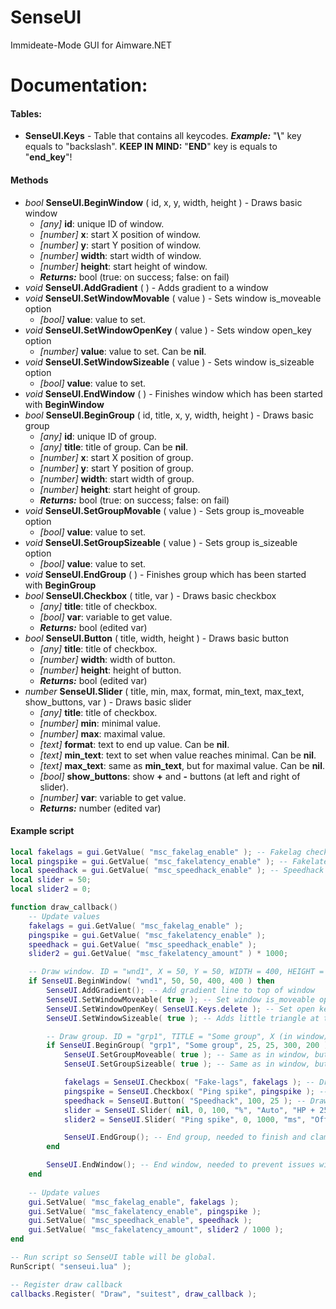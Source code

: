 # SenseUI
Immideate-Mode GUI for Aimware.NET

# Documentation:
#### Tables:
* **SenseUI.Keys** - Table that contains all keycodes. __*Example:*__ "__\\__" key equals to "backslash". __KEEP IN MIND:__ "__END__" key is equals to "__end_key__"!

#### Methods
* *bool* **SenseUI.BeginWindow** ( id, x, y, width, height ) - Draws basic window
    * *[any]* **id**: unique ID of window.
    * *[number]* **x**: start X position of window.
    * *[number]* **y**: start Y position of window.
    * *[number]* **width**: start width of window.
    * *[number]* **height**: start height of window.
    * _**Returns:**_ bool (true: on success; false: on fail)
* *void* **SenseUI.AddGradient** ( ) - Adds gradient to a window
* *void* **SenseUI.SetWindowMovable** ( value ) - Sets window is_moveable option
    * *[bool]* **value**: value to set.
* *void* **SenseUI.SetWindowOpenKey** ( value ) - Sets window open_key option
    * *[number]* **value**: value to set. Can be **nil**.
* *void* **SenseUI.SetWindowSizeable** ( value ) - Sets window is_sizeable option
    * *[bool]* **value**: value to set.
* *void* **SenseUI.EndWindow** ( ) - Finishes window which has been started with **BeginWindow**
* *bool* **SenseUI.BeginGroup** ( id, title, x, y, width, height ) - Draws basic group
    * *[any]* **id**: unique ID of group.
    * *[any]* **title**: title of group. Can be **nil**.
    * *[number]* **x**: start X position of group.
    * *[number]* **y**: start Y position of group.
    * *[number]* **width**: start width of group.
    * *[number]* **height**: start height of group.
    * _**Returns:**_ bool (true: on success; false: on fail)
* *void* **SenseUI.SetGroupMovable** ( value ) - Sets group is_moveable option
    * *[bool]* **value**: value to set.
* *void* **SenseUI.SetGroupSizeable** ( value ) - Sets group is_sizeable option
    * *[bool]* **value**: value to set.
* *void* **SenseUI.EndGroup** ( ) - Finishes group which has been started with **BeginGroup**
* *bool* **SenseUI.Checkbox** ( title, var ) - Draws basic checkbox
    * *[any]* **title**: title of checkbox.
    * *[bool]* **var**: variable to get value.
    * _**Returns:**_ bool (edited var)
* *bool* **SenseUI.Button** ( title, width, height ) - Draws basic button
    * *[any]* **title**: title of checkbox.
    * *[number]* **width**: width of button.
    * *[number]* **height**: height of button.
    * _**Returns:**_ bool (edited var)
* *number* **SenseUI.Slider** ( title, min, max, format, min_text, max_text, show_buttons, var ) - Draws basic slider
    * *[any]* **title**: title of checkbox.
    * *[number]* **min**: minimal value.
    * *[number]* **max**: maximal value.
    * *[text]* **format**: text to end up value. Can be **nil**.
    * *[text]* **min_text**: text to set when value reaches minimal. Can be **nil**.
    * *[text]* **max_text**: same as **min_text**, but for maximal value. Can be **nil**.
    * *[bool]* **show_buttons**: show **+** and **-** buttons (at left and right of slider).
    * *[number]* **var**: variable to get value.
    * _**Returns:**_ number (edited var)

#### Example script
```lua
local fakelags = gui.GetValue( "msc_fakelag_enable" ); -- Fakelag checkbox
local pingspike = gui.GetValue( "msc_fakelatency_enable" ); -- Fakelatency checkbox
local speedhack = gui.GetValue( "msc_speedhack_enable" ); -- Speedhack checkbox
local slider = 50;
local slider2 = 0;

function draw_callback()
	-- Update values
	fakelags = gui.GetValue( "msc_fakelag_enable" );
	pingspike = gui.GetValue( "msc_fakelatency_enable" );
	speedhack = gui.GetValue( "msc_speedhack_enable" );
	slider2 = gui.GetValue( "msc_fakelatency_amount" ) * 1000;

	-- Draw window. ID = "wnd1", X = 50, Y = 50, WIDTH = 400, HEIGHT = 400; IF statement is needed to prevent exceptions when drawing elements...
	if SenseUI.BeginWindow( "wnd1", 50, 50, 400, 400 ) then
		SenseUI.AddGradient(); -- Add gradient line to top of window
		SenseUI.SetWindowMoveable( true ); -- Set window is_moveable option. When enabled, you can drag window when holding key at the top of window.
		SenseUI.SetWindowOpenKey( SenseUI.Keys.delete ); -- Set open key. If nil, then you won't be able to toggle window.
		SenseUI.SetWindowSizeable( true ); -- Adds little triangle at the right bottom corner. When holding and dragging, you can change size of window.

		-- Draw group. ID = "grp1", TITLE = "Some group", X (in window) = 25, Y = 25, WIDTH = 300, HEIGHT = 200
		if SenseUI.BeginGroup( "grp1", "Some group", 25, 25, 300, 200 ) then
			SenseUI.SetGroupMoveable( true ); -- Same as in window, but you cannot move group outside the window.
			SenseUI.SetGroupSizeable( true ); -- Same as in window, but you cannot make group bigger than window (relative to X and Y of group)

			fakelags = SenseUI.Checkbox( "Fake-lags", fakelags ); -- Draws checkbox "Fake-lags", changed value is returned when function finishes.
			pingspike = SenseUI.Checkbox( "Ping spike", pingspike ); -- Draws second checkbox.
			speedhack = SenseUI.Button( "Speedhack", 100, 25 ); -- Draws button "Speedhack". When holding, returns TRUE; 100 is width and 25 is height
			slider = SenseUI.Slider( nil, 0, 100, "%", "Auto", "HP + 25", true, slider ); -- Test slider from 0 to 100. When 0, displays "Auto"; when 100 - "HP + 25". Shows -/+ buttons
			slider2 = SenseUI.Slider( "Ping spike", 0, 1000, "ms", "Off", nil, false, slider2 ); -- Ping spike slider (from 0 to 1000). When 0, displays "Off".

			SenseUI.EndGroup(); -- End group, needed to finish and clamp some vars
		end

		SenseUI.EndWindow(); -- End window, needed to prevent issues with other windows
	end
	
	-- Update values
	gui.SetValue( "msc_fakelag_enable", fakelags );
	gui.SetValue( "msc_fakelatency_enable", pingspike );
	gui.SetValue( "msc_speedhack_enable", speedhack );
	gui.SetValue( "msc_fakelatency_amount", slider2 / 1000 );
end

-- Run script so SenseUI table will be global.
RunScript( "senseui.lua" );

-- Register draw callback
callbacks.Register( "Draw", "suitest", draw_callback );
